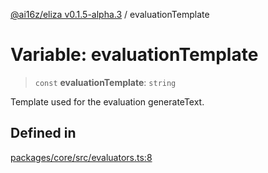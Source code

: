 [@ai16z/eliza v0.1.5-alpha.3](../index.md) / evaluationTemplate

# Variable: evaluationTemplate

> `const` **evaluationTemplate**: `string`

Template used for the evaluation generateText.

## Defined in

[packages/core/src/evaluators.ts:8](https://github.com/ahmadmardeni1/eliza/blob/main/packages/core/src/evaluators.ts#L8)
